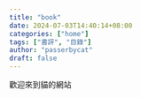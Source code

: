 ```yaml
---
title: "book"
date: 2024-07-03T14:40:14+08:00
categories: ["home"]
tags: ["書評", "目錄"]
author: "passerbycat"
draft: false
---
```


歡迎來到貓的網站